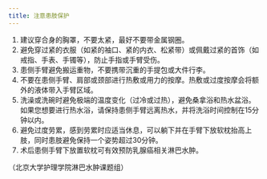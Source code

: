 ```yaml
---
title: 注意患肢保护
---
```


1.	建议穿合身的胸罩，不要太紧，最好不要带金属钢圈。
2.	避免穿过紧的衣服（如紧的袖口、紧的内衣、松紧带）或佩戴过紧的首饰（如戒指、手表、手镯等），防止手指或手臂受伤。
3.	患侧手臂避免搬运重物，不要携带沉重的手提包或大件行李。
4.	不要在患侧手臂、肩部或颈部进行热敷或用力的按摩。热敷或过度按摩会将额外的液体带入手臂区域。
5.	洗澡或洗碗时避免极端的温度变化（过冷或过热），避免桑拿浴和热水盆浴。如果您想要进行热水浴，请保持患侧手臂远离热水，并将洗浴时间控制在15分钟以内。
6.	避免过度劳累，感到劳累时应适当休息，可以躺下并在手臂下放软枕抬高上肢，同时患肢避免保持一个姿势超过30分钟。
7.	术后患侧手臂下放置软枕可有效预防乳腺癌相关淋巴水肿。

（北京大学护理学院淋巴水肿课题组）
